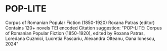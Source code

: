 # POP-LITE
Corpus of Romanian Popular Fiction (1850-1920)
Roxana Patras (editor)
Contains 120+ novels TEI encoded
Citation suggestion: "POP-LITE: Corpus of Romanian Popular Fiction (1850-1920), edited by Roxana Patras, Loredana Cuzmici, Lucretia Pascariu, Alexandra Olteanu, Oana Ionescu, 2024"
